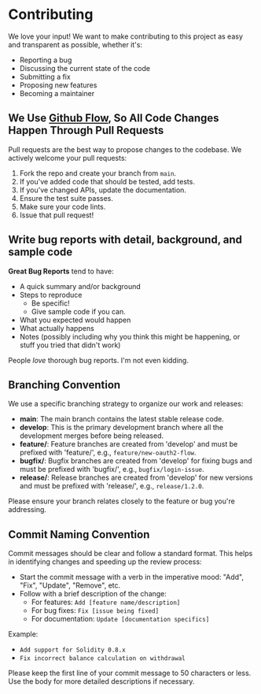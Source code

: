 # Contributing

We love your input! We want to make contributing to this project as easy and transparent as possible, whether it's:

- Reporting a bug
- Discussing the current state of the code
- Submitting a fix
- Proposing new features
- Becoming a maintainer

## We Use [Github Flow](https://guides.github.com/introduction/flow/index.html), So All Code Changes Happen Through Pull Requests

Pull requests are the best way to propose changes to the codebase. We actively welcome your pull requests:

1. Fork the repo and create your branch from `main`.
2. If you've added code that should be tested, add tests.
3. If you've changed APIs, update the documentation.
4. Ensure the test suite passes.
5. Make sure your code lints.
6. Issue that pull request!

## Write bug reports with detail, background, and sample code

**Great Bug Reports** tend to have:

- A quick summary and/or background
- Steps to reproduce
  - Be specific!
  - Give sample code if you can.
- What you expected would happen
- What actually happens
- Notes (possibly including why you think this might be happening, or stuff you tried that didn't work)

People *love* thorough bug reports. I'm not even kidding.

## Branching Convention

We use a specific branching strategy to organize our work and releases:

- **main**: The main branch contains the latest stable release code.
- **develop**: This is the primary development branch where all the development merges before being released.
- **feature/**: Feature branches are created from 'develop' and must be prefixed with 'feature/', e.g., `feature/new-oauth2-flow`.
- **bugfix/**: Bugfix branches are created from 'develop' for fixing bugs and must be prefixed with 'bugfix/', e.g., `bugfix/login-issue`.
- **release/**: Release branches are created from 'develop' for new versions and must be prefixed with 'release/', e.g., `release/1.2.0`.

Please ensure your branch relates closely to the feature or bug you're addressing.

## Commit Naming Convention

Commit messages should be clear and follow a standard format. This helps in identifying changes and speeding up the review process:

- Start the commit message with a verb in the imperative mood: "Add", "Fix", "Update", "Remove", etc.
- Follow with a brief description of the change:
  - For features: `Add [feature name/description]`
  - For bug fixes: `Fix [issue being fixed]`
  - For documentation: `Update [documentation specifics]`

Example:
- `Add support for Solidity 0.8.x`
- `Fix incorrect balance calculation on withdrawal`

Please keep the first line of your commit message to 50 characters or less. Use the body for more detailed descriptions if necessary.
